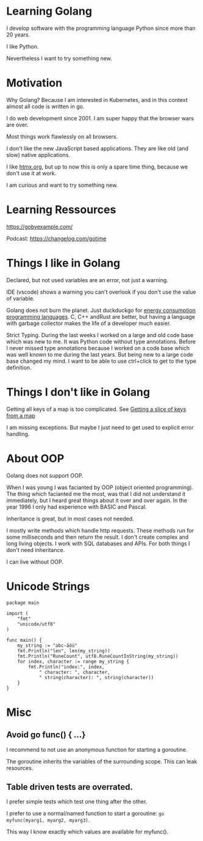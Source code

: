 # Learning Golang

I develop software with the programming language Python since more than 20 years.

I like Python.

Nevertheless I want to try something new.

# Motivation

Why Golang? Because I am interested in Kubernetes, and in this context almost
all code is written in go.

I do web development since 2001. I am super happy that the browser wars are over.

Most things work flawlessly on all browsers.

I don't like the new JavaScript based applications. They are like old (and slow) native applications.

I like [htmx.org](//htmx.org), but up to now this is only a spare time thing, because we don't use it at work.

I am curious and want to try something new.

# Learning Ressources

https://gobyexample.com/

Podcast: https://changelog.com/gotime


# Things I like in Golang

Declared, but not used variables are an error, not just a warning.

IDE (vscode) shows a warning you can't overlook if you don't use the value of variable.

Golang does not burn the planet. Just duckduckgo for [energy consumption programming languages](https://duckduckgo.com/?q=energy+consumption+programming+languages). C, C++ andRust are better, but having a language with garbage collector makes
the life of a developer much easier.

Strict Typing. During the last weeks I worked on a large and old code base which was new to me. It was Python code without type annotations. Before I never missed type annotations because I worked on a code base which was well known to me during the last years. But being new to a large code base
changed my mind. I want to be able to use ctrl+click to get to the type definition.

# Things I don't like in Golang

Getting all keys of a map is too complicated. See [Getting a slice of keys from a map](https://stackoverflow.com/questions/21362950/getting-a-slice-of-keys-from-a-map)

I am missing exceptions. But maybe I just need to get used to explicit error handling.

# About OOP

Golang does not support OOP.

When I was young I was facianted by OOP (object oriented programming). The thing
which facianted me the most, was that I did not understand it immediately, but I heard
great things about it over and over again. In the year 1996 I only had experience with
BASIC and Pascal.

Inheritance is great, but in most cases not needed.

I mostly write methods which handle http requests. These methods run for some milliseconds and then
return the result. I don't create complex and long living objects. I work with SQL databases and APIs. 
For both things I don't need inheritance.

I can live without OOP.



# Unicode Strings

```
package main

import (
	"fmt"
	"unicode/utf8"
)

func main() {
	my_string := "abc-äöü"
	fmt.Println("len", len(my_string))
	fmt.Println("RuneCount", utf8.RuneCountInString(my_string))
	for index, character := range my_string {
		fmt.Println("index:", index, 
			" character: ", character,
			" string(character): ", string(character))
	}
}
```

# Misc

## Avoid go func() { ...}

I recommend to not use an anonymous function for starting a goroutine.

The goroutine inherits the variables of the surrounding scope. This can leak resources.

## Table driven tests are overrated.

I prefer simple tests which test one thing after the other.



I prefer to use a normal/named function to start a goroutine: `go myfunc(myarg1, myarg2, myarg3)`.

This way I know exactly which values are available for myfunc().


